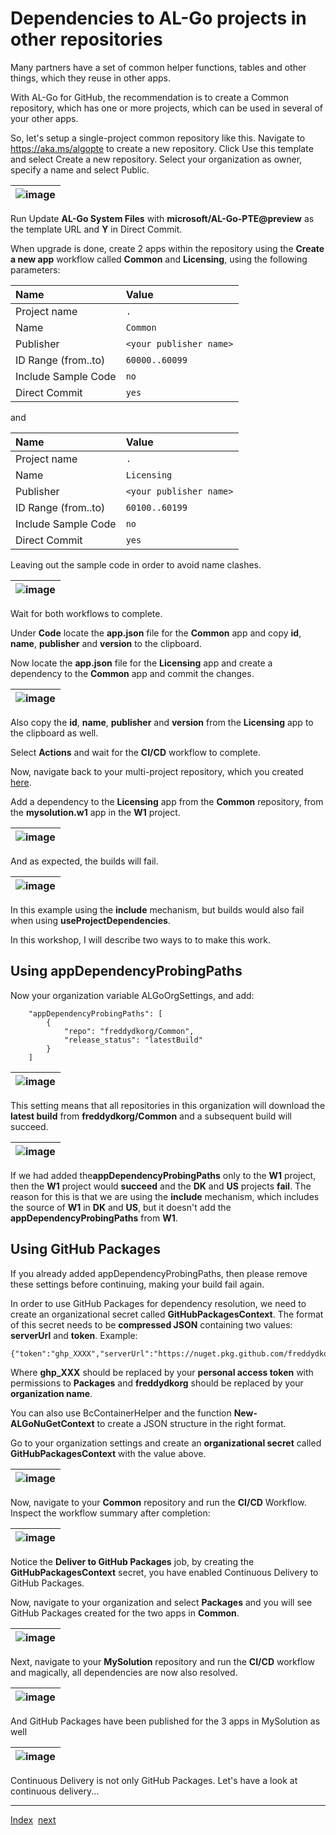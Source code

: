 # Dependencies to AL-Go projects in other repositories
Many partners have a set of common helper functions, tables and other things, which they reuse in other apps.

With AL-Go for GitHub, the recommendation is to create a Common repository, which has one or more projects, which can be used in several of your other apps.

So, let's setup a single-project common repository like this. Navigate to https://aka.ms/algopte to create a new repository. Click Use this template and select Create a new repository. Select your organization as owner, specify a name and select Public.

| ![image](https://user-images.githubusercontent.com/10775043/232203510-095f1f0d-e407-413d-9e17-7a3e3e43b821.png) |
|-|

Run Update **AL-Go System Files** with **microsoft/AL-Go-PTE@preview** as the template URL and **Y** in Direct Commit.

When upgrade is done, create 2 apps within the repository using the **Create a new app** workflow called **Common** and **Licensing**, using the following parameters:

| Name | Value |
| :-- | :-- |
| Project name | `.` |
| Name | `Common` |
| Publisher | `<your publisher name>` |
| ID Range (from..to) | `60000..60099` |
| Include Sample Code | `no` |
| Direct Commit | `yes` |

and

| Name | Value |
| :-- | :-- |
| Project name | `.` |
| Name | `Licensing` |
| Publisher | `<your publisher name>` |
| ID Range (from..to) | `60100..60199` |
| Include Sample Code | `no` |
| Direct Commit | `yes` |

Leaving out the sample code in order to avoid name clashes.

| ![image](https://user-images.githubusercontent.com/10775043/232205313-3e3df750-55d3-44ac-bb27-40f84971a9a0.png) |
|-|

Wait for both workflows to complete.

Under **Code** locate the **app.json** file for the **Common** app and copy **id**, **name**, **publisher** and **version** to the clipboard.

Now locate the **app.json** file for the **Licensing** app and create a dependency to the **Common** app and commit the changes.

| ![image](https://user-images.githubusercontent.com/10775043/232205817-c0c2adef-a61f-4406-8880-5d7db55c7804.png) |
|-|

Also copy the **id**, **name**, **publisher** and **version** from the **Licensing** app to the clipboard as well.

Select **Actions** and wait for the **CI/CD** workflow to complete.

Now, navigate back to your multi-project repository, which you created [here](Projects.md).

Add a dependency to the **Licensing** app from the **Common** repository, from the **mysolution.w1** app in the **W1** project.

| ![image](https://user-images.githubusercontent.com/10775043/232206403-bd93b016-3fe5-44fa-8aae-057323735034.png) |
|-|

And as expected, the builds will fail.

| ![image](https://user-images.githubusercontent.com/10775043/232211698-943bdad0-18e8-4163-94b7-3e77a4bad486.png) |
|-|

In this example using the **include** mechanism, but builds would also fail when using **useProjectDependencies**.

In this workshop, I will describe two ways to to make this work.

## Using appDependencyProbingPaths

Now your organization variable ALGoOrgSettings, and add:

```
    "appDependencyProbingPaths": [
        {
            "repo": "freddydkorg/Common",
            "release_status": "latestBuild"
        }
    ]
```

| ![image](https://user-images.githubusercontent.com/10775043/232247041-b9e20016-b734-4a39-9f87-e28a7af9d354.png) |
|-|

This setting means that all repositories in this organization will download the **latest build** from **freddydkorg/Common** and a subsequent build will succeed.

| ![image](https://user-images.githubusercontent.com/10775043/232249808-bed9cb0c-e73d-422e-a629-1373dc128c13.png) |
|-|

If we had added the**appDependencyProbingPaths** only to the **W1** project, then the **W1** project would **succeed** and the **DK** and **US** projects **fail**. The reason for this is that we are using the **include** mechanism, which includes the source of **W1** in **DK** and **US**, but it doesn't add the **appDependencyProbingPaths** from **W1**.

## Using GitHub Packages

If you already added appDependencyProbingPaths, then please remove these settings before continuing, making your build fail again.

In order to use GitHub Packages for dependency resolution, we need to create an organizational secret called **GitHubPackagesContext**. The format of this secret needs to be **compressed JSON** containing two values: **serverUrl** and **token**. Example:
```
{"token":"ghp_XXXX","serverUrl":"https://nuget.pkg.github.com/freddydkorg/index.json"}
```

Where **ghp_XXX** should be replaced by your **personal access token** with permissions to **Packages** and **freddydkorg** should be replaced by your **organization name**.

You can also use BcContainerHelper and the function **New-ALGoNuGetContext** to create a JSON structure in the right format.

Go to your organization settings and create an **organizational secret** called **GitHubPackagesContext** with the value above.

| ![image](https://user-images.githubusercontent.com/10775043/232253023-7131dba1-1be1-4cac-8786-27715899200b.png) |
|-|

Now, navigate to your **Common** repository and run the **CI/CD** Workflow. Inspect the workflow summary after completion:

| ![image](https://user-images.githubusercontent.com/10775043/232253742-7728e4a2-587e-40fa-a547-4c95ba4e9951.png) |
|-|

Notice the **Deliver to GitHub Packages** job, by creating the **GitHubPackagesContext** secret, you have enabled Continuous Delivery to GitHub Packages.

Now, navigate to your organization and select **Packages** and you will see GitHub Packages created for the two apps in **Common**.

| ![image](https://user-images.githubusercontent.com/10775043/232253790-7aee6c91-a858-4dd9-b85c-5f22a67394b5.png) |
|-|

Next, navigate to your **MySolution** repository and run the **CI/CD** workflow and magically, all dependencies are now also resolved.

| ![image](https://user-images.githubusercontent.com/10775043/232286871-845f02ea-a59a-46e8-b720-5ff1d6927ffe.png) |
|-|

And GitHub Packages have been published for the 3 apps in MySolution as well

| ![image](https://user-images.githubusercontent.com/10775043/232286814-4d4572f3-fa14-460e-84ba-f18fa071860f.png) |
|-|

Continuous Delivery is not only GitHub Packages. Let's have a look at continuous delivery...

---
[Index](Index.md)&nbsp;&nbsp;[next](ContinuousDelivery.md)

